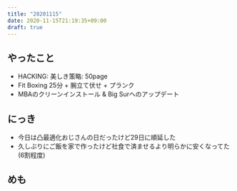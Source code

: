 ```yaml
---
title: "20201115"
date: 2020-11-15T21:19:35+09:00
draft: true
---
```


## やったこと
* HACKING: 美しき策略: 50page
* Fit Boxing 25分 + 腕立て伏せ + プランク
* MBAのクリーンインストール & Big Surへのアップデート

## にっき
* 今日は凸最適化おじさんの日だったけど29日に順延した
* 久しぶりにご飯を家で作ったけど社食で済ませるより明らかに安くなってた(6割程度)

## めも